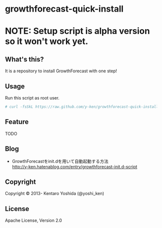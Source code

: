 growthforecast-quick-install
============================

# NOTE: Setup script is alpha version so it won't work yet.

## What's this?

It is a repository to install GrowthForecast with one step!

## Usage

Run this script as root user.
```bash
# curl -fsSkL https://raw.github.com/y-ken/growthforecast-quick-install/master/setup-growthforecast.sh | bash
```

## Feature

TODO

## Blog

* GrowthForecastをinit.dを用いて自動起動する方法  
http://y-ken.hatenablog.com/entry/growthforecast-init.d-script


## Copyright

Copyright © 2013- Kentaro Yoshida (@yoshi_ken)

## License

Apache License, Version 2.0
